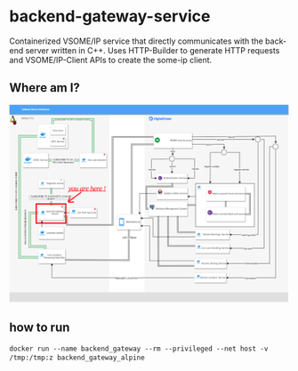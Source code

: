 # backend-gateway-service
Containerized VSOME/IP service that directly communicates with the back-end server written in C++. Uses HTTP-Builder to generate HTTP requests and VSOME/IP-Client APIs to create the some-ip client.

## Where am I?
![diagram](./readme_imgs/diagram.png)



## how to run 
```
docker run --name backend_gateway --rm --privileged --net host -v /tmp:/tmp:z backend_gateway_alpine
```
